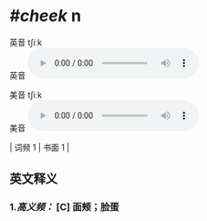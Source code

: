 # ***\#cheek*** n
英音 tʃiːk  
英音
<audio src="./media/cheek-B.aac" controls="controls"></audio>

美音 tʃiːk  
美音
<audio src="./media/cheek.aac" controls="controls"></audio>



| 词频 1 | 书面 1 |  

英文释义
---
### 1.*高义频：* **[C] 面颊；脸蛋**  


